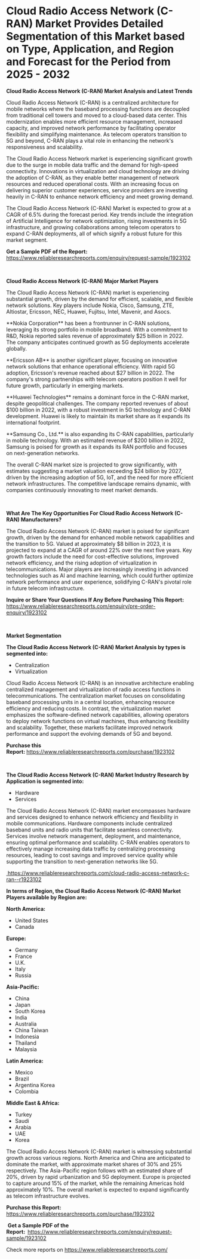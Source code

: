 <p><h1>Cloud Radio Access Network (C-RAN) Market Provides Detailed Segmentation of this Market based on Type, Application, and Region and Forecast for the Period from 2025 - 2032</h1></p><p><strong>Cloud Radio Access Network (C-RAN) Market Analysis and Latest Trends</strong></p>
<p><p>Cloud Radio Access Network (C-RAN) is a centralized architecture for mobile networks where the baseband processing functions are decoupled from traditional cell towers and moved to a cloud-based data center. This modernization enables more efficient resource management, increased capacity, and improved network performance by facilitating operator flexibility and simplifying maintenance. As telecom operators transition to 5G and beyond, C-RAN plays a vital role in enhancing the network's responsiveness and scalability.</p><p>The Cloud Radio Access Network market is experiencing significant growth due to the surge in mobile data traffic and the demand for high-speed connectivity. Innovations in virtualization and cloud technology are driving the adoption of C-RAN, as they enable better management of network resources and reduced operational costs. With an increasing focus on delivering superior customer experiences, service providers are investing heavily in C-RAN to enhance network efficiency and meet growing demand. </p><p>The Cloud Radio Access Network (C-RAN) Market is expected to grow at a CAGR of 6.5% during the forecast period. Key trends include the integration of Artificial Intelligence for network optimization, rising investments in 5G infrastructure, and growing collaborations among telecom operators to expand C-RAN deployments, all of which signify a robust future for this market segment.</p></p>
<p><strong>Get a Sample PDF of the Report:&nbsp;</strong> <a href="https://www.reliableresearchreports.com/enquiry/request-sample/1923102?utm_campaign=3077&utm_medium=2&utm_source=Github&utm_content=ia&utm_term=28032025&utm_id=cloud-radio-access-network-c-ran">https://www.reliableresearchreports.com/enquiry/request-sample/1923102</a></p>
<p>&nbsp;</p>
<p><strong>Cloud Radio Access Network (C-RAN) Major Market Players</strong></p>
<p><p>The Cloud Radio Access Network (C-RAN) market is experiencing substantial growth, driven by the demand for efficient, scalable, and flexible network solutions. Key players include Nokia, Cisco, Samsung, ZTE, Altiostar, Ericsson, NEC, Huawei, Fujitsu, Intel, Mavenir, and Asocs.</p><p>**Nokia Corporation** has been a frontrunner in C-RAN solutions, leveraging its strong portfolio in mobile broadband. With a commitment to R&D, Nokia reported sales revenue of approximately $25 billion in 2022. The company anticipates continued growth as 5G deployments accelerate globally.</p><p>**Ericsson AB** is another significant player, focusing on innovative network solutions that enhance operational efficiency. With rapid 5G adoption, Ericsson's revenue reached about $27 billion in 2022. The company's strong partnerships with telecom operators position it well for future growth, particularly in emerging markets.</p><p>**Huawei Technologies** remains a dominant force in the C-RAN market, despite geopolitical challenges. The company reported revenues of about $100 billion in 2022, with a robust investment in 5G technology and C-RAN development. Huawei is likely to maintain its market share as it expands its international footprint.</p><p>**Samsung Co., Ltd.** is also expanding its C-RAN capabilities, particularly in mobile technology. With an estimated revenue of $200 billion in 2022, Samsung is poised for growth as it expands its RAN portfolio and focuses on next-generation networks.</p><p>The overall C-RAN market size is projected to grow significantly, with estimates suggesting a market valuation exceeding $24 billion by 2027, driven by the increasing adoption of 5G, IoT, and the need for more efficient network infrastructures. The competitive landscape remains dynamic, with companies continuously innovating to meet market demands.</p></p>
<p>&nbsp;</p>
<p><strong>What Are The Key Opportunities For Cloud Radio Access Network (C-RAN) Manufacturers?</strong></p>
<p><p>The Cloud Radio Access Network (C-RAN) market is poised for significant growth, driven by the demand for enhanced mobile network capabilities and the transition to 5G. Valued at approximately $8 billion in 2023, it is projected to expand at a CAGR of around 22% over the next five years. Key growth factors include the need for cost-effective solutions, improved network efficiency, and the rising adoption of virtualization in telecommunications. Major players are increasingly investing in advanced technologies such as AI and machine learning, which could further optimize network performance and user experience, solidifying C-RAN's pivotal role in future telecom infrastructure.</p></p>
<p><strong>Inquire or Share Your Questions If Any Before Purchasing This Report:</strong> <a href="https://www.reliableresearchreports.com/enquiry/pre-order-enquiry/1923102?utm_campaign=3077&utm_medium=2&utm_source=Github&utm_content=ia&utm_term=28032025&utm_id=cloud-radio-access-network-c-ran">https://www.reliableresearchreports.com/enquiry/pre-order-enquiry/1923102</a></p>
<p>&nbsp;</p>
<p><strong>Market Segmentation</strong></p>
<p><strong>The Cloud Radio Access Network (C-RAN) Market Analysis by types is segmented into:</strong></p>
<p><ul><li>Centralization</li><li>Virtualization</li></ul></p>
<p><p>Cloud Radio Access Network (C-RAN) is an innovative architecture enabling centralized management and virtualization of radio access functions in telecommunications. The centralization market focuses on consolidating baseband processing units in a central location, enhancing resource efficiency and reducing costs. In contrast, the virtualization market emphasizes the software-defined network capabilities, allowing operators to deploy network functions on virtual machines, thus enhancing flexibility and scalability. Together, these markets facilitate improved network performance and support the evolving demands of 5G and beyond.</p></p>
<p><strong>Purchase this Report:&nbsp;</strong><a href="https://www.reliableresearchreports.com/purchase/1923102?utm_campaign=3077&utm_medium=2&utm_source=Github&utm_content=ia&utm_term=28032025&utm_id=cloud-radio-access-network-c-ran">https://www.reliableresearchreports.com/purchase/1923102</a></p>
<p>&nbsp;</p>
<p><strong>The Cloud Radio Access Network (C-RAN) Market Industry Research by Application is segmented into:</strong></p>
<p><ul><li>Hardware</li><li>Services</li></ul></p>
<p><p>The Cloud Radio Access Network (C-RAN) market encompasses hardware and services designed to enhance network efficiency and flexibility in mobile communications. Hardware components include centralized baseband units and radio units that facilitate seamless connectivity. Services involve network management, deployment, and maintenance, ensuring optimal performance and scalability. C-RAN enables operators to effectively manage increasing data traffic by centralizing processing resources, leading to cost savings and improved service quality while supporting the transition to next-generation networks like 5G.</p></p>
<p><a href="https://www.reliableresearchreports.com/cloud-radio-access-network-c-ran--r1923102?utm_campaign=3077&utm_medium=2&utm_source=Github&utm_content=ia&utm_term=28032025&utm_id=cloud-radio-access-network-c-ran">&nbsp;https://www.reliableresearchreports.com/cloud-radio-access-network-c-ran--r1923102</a></p>
<p><strong>In terms of Region, the Cloud Radio Access Network (C-RAN) Market Players available by Region are:</strong></p>
<p>
    <p> <strong> North America: </strong>
        <ul>
            <li>United States</li>
            <li>Canada</li>
        </ul>
        </p> 
    <p> <strong> Europe: </strong>
        <ul>
            <li>Germany</li>
            <li>France</li>
            <li>U.K.</li>
            <li>Italy</li>
            <li>Russia</li>
        </ul>
        </p> 
    <p> <strong> Asia-Pacific: </strong>
        <ul>
            <li>China</li>
            <li>Japan</li>
            <li>South Korea</li>
            <li>India</li>
            <li>Australia</li>
            <li>China Taiwan</li>
            <li>Indonesia</li>
            <li>Thailand</li>
            <li>Malaysia</li>
        </ul>
        </p> 
    <p> <strong> Latin America: </strong>
        <ul>
            <li>Mexico</li>
            <li>Brazil</li>
            <li>Argentina Korea</li>
            <li>Colombia</li>
        </ul>
        </p> 
    <p> <strong> Middle East & Africa: </strong>
        <ul>
            <li>Turkey</li>
            <li>Saudi</li>
            <li>Arabia</li>
            <li>UAE</li>
            <li>Korea</li>
        </ul>
    </p>
    </p>
<p><p>The Cloud Radio Access Network (C-RAN) market is witnessing substantial growth across various regions. North America and China are anticipated to dominate the market, with approximate market shares of 30% and 25% respectively. The Asia-Pacific region follows with an estimated share of 20%, driven by rapid urbanization and 5G deployment. Europe is projected to capture around 15% of the market, while the remaining Americas hold approximately 10%. The overall market is expected to expand significantly as telecom infrastructure evolves.</p></p>
<p><strong>Purchase this Report: </strong><a href="https://www.reliableresearchreports.com/purchase/1923102?utm_campaign=3077&utm_medium=2&utm_source=Github&utm_content=ia&utm_term=28032025&utm_id=cloud-radio-access-network-c-ran">https://www.reliableresearchreports.com/purchase/1923102</a></p>
<p>&nbsp;<strong>Get a Sample PDF of the Report:&nbsp;&nbsp;</strong><a href="https://www.reliableresearchreports.com/enquiry/request-sample/1923102?utm_campaign=3077&utm_medium=2&utm_source=Github&utm_content=ia&utm_term=28032025&utm_id=cloud-radio-access-network-c-ran">https://www.reliableresearchreports.com/enquiry/request-sample/1923102</a></p>
<p><strong></strong></p>
<p>Check more reports on <a href="https://www.reliableresearchreports.com/?utm_campaign=3077&utm_medium=2&utm_source=Github&utm_content=ia&utm_term=28032025&utm_id=cloud-radio-access-network-c-ran">https://www.reliableresearchreports.com/</a></p>